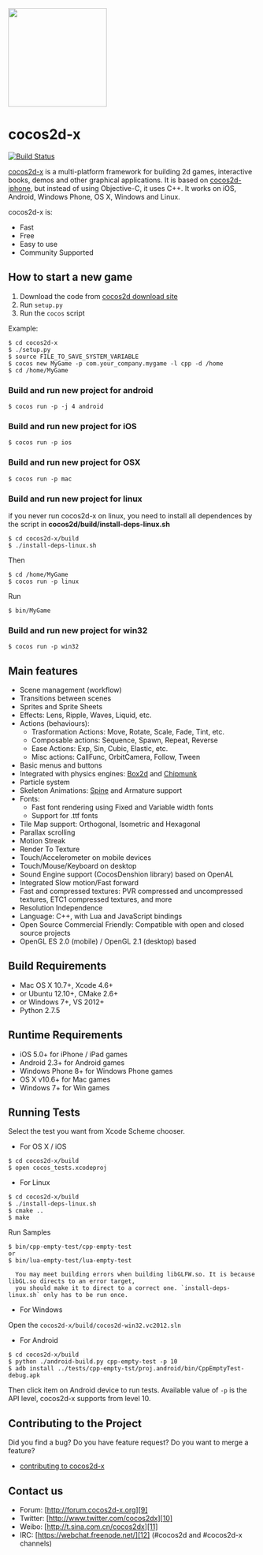 <img src="http://www.cocos2d-x.org/attachments/801/cocos2dx_portrait.png" width=200>


cocos2d-x
=========

[![Build Status](https://travis-ci.org/cocos2d/cocos2d-x.png?branch=master)](https://travis-ci.org/cocos2d/cocos2d-x)

[cocos2d-x][1] is a multi-platform framework for building 2d games, interactive books, demos and other graphical applications.
It is based on [cocos2d-iphone][2], but instead of using Objective-C, it uses C++.
It works on iOS, Android, Windows Phone, OS X, Windows and Linux.

cocos2d-x is:

  * Fast
  * Free
  * Easy to use
  * Community Supported



How to start a new game
-----------------------

1. Download the code from [cocos2d download site][4]
2. Run `setup.py`
3. Run the `cocos` script

Example:

    $ cd cocos2d-x
    $ ./setup.py
    $ source FILE_TO_SAVE_SYSTEM_VARIABLE
    $ cocos new MyGame -p com.your_company.mygame -l cpp -d /home
    $ cd /home/MyGame

### Build and run new project for android ###

    $ cocos run -p -j 4 android

### Build and run new project for iOS ###

    $ cocos run -p ios
    
### Build and run new project for OSX ###

    $ cocos run -p mac

### Build and run new project for linux ###

if you never run cocos2d-x on linux, you need to install all dependences by the
script in **cocos2d/build/install-deps-linux.sh**

    $ cd cocos2d-x/build
    $ ./install-deps-linux.sh

Then

    $ cd /home/MyGame
    $ cocos run -p linux
    
Run

    $ bin/MyGame

### Build and run new project for win32 ###

    $ cocos run -p win32


Main features
-------------
   * Scene management (workflow)
   * Transitions between scenes
   * Sprites and Sprite Sheets
   * Effects: Lens, Ripple, Waves, Liquid, etc.
   * Actions (behaviours):
     * Trasformation Actions: Move, Rotate, Scale, Fade, Tint, etc.
     * Composable actions: Sequence, Spawn, Repeat, Reverse
     * Ease Actions: Exp, Sin, Cubic, Elastic, etc.
     * Misc actions: CallFunc, OrbitCamera, Follow, Tween
   * Basic menus and buttons
   * Integrated with physics engines: [Box2d][5] and [Chipmunk][6]
   * Particle system
   * Skeleton Animations: [Spine][7] and Armature support
   * Fonts:
     * Fast font rendering using Fixed and Variable width fonts
     * Support for .ttf fonts
   * Tile Map support: Orthogonal, Isometric and Hexagonal
   * Parallax scrolling
   * Motion Streak
   * Render To Texture
   * Touch/Accelerometer on mobile devices
   * Touch/Mouse/Keyboard on desktop
   * Sound Engine support (CocosDenshion library) based on OpenAL
   * Integrated Slow motion/Fast forward
   * Fast and compressed textures: PVR compressed and uncompressed textures, ETC1 compressed textures, and more
   * Resolution Independence
   * Language: C++, with Lua and JavaScript bindings
   * Open Source Commercial Friendly: Compatible with open and closed source projects
   * OpenGL ES 2.0 (mobile) / OpenGL 2.1 (desktop) based

Build Requirements
------------------

* Mac OS X 10.7+, Xcode 4.6+
* or Ubuntu 12.10+, CMake 2.6+
* or Windows 7+, VS 2012+
* Python 2.7.5


Runtime Requirements
--------------------
  * iOS 5.0+ for iPhone / iPad games
  * Android 2.3+ for Android games
  * Windows Phone 8+ for Windows Phone games
  * OS X v10.6+ for Mac games
  * Windows 7+ for Win games


Running Tests
--------------------

Select the test you want from Xcode Scheme chooser.

* For OS X / iOS

```
$ cd cocos2d-x/build
$ open cocos_tests.xcodeproj
```

* For Linux

```
$ cd cocos2d-x/build
$ ./install-deps-linux.sh
$ cmake ..
$ make
```

Run Samples

```
$ bin/cpp-empty-test/cpp-empty-test
or
$ bin/lua-empty-test/lua-empty-test
```

      You may meet building errors when building libGLFW.so. It is because libGL.so directs to an error target,
      you should make it to direct to a correct one. `install-deps-linux.sh` only has to be run once.

* For Windows

Open the `cocos2d-x/build/cocos2d-win32.vc2012.sln`

* For Android

```
$ cd cocos2d-x/build
$ python ./android-build.py cpp-empty-test -p 10
$ adb install ../tests/cpp-empty-tst/proj.android/bin/CppEmptyTest-debug.apk
```

Then click item on Android device to run tests. Available value of `-p` is the API level, cocos2d-x supports from level 10.


Contributing to the Project
--------------------------------

Did you find a bug? Do you have feature request? Do you want to merge a feature?

  * [contributing to cocos2d-x][8]


Contact us
----------

   * Forum: [http://forum.cocos2d-x.org][9]
   * Twitter: [http://www.twitter.com/cocos2dx][10]
   * Weibo: [http://t.sina.com.cn/cocos2dx][11]
   * IRC: [https://webchat.freenode.net/][12] (#cocos2d and #cocos2d-x channels)

[1]: http://www.cocos2d-x.org "cocos2d-x"
[2]: http://www.cocos2d-iphone.org "cocos2d for iPhone"
[3]: http://www.cocos2d-x.org/projects/cocos2d-x/wiki/Download
[4]: http://www.cocos2d-x.org/download/version#Cocos2d-x
[5]: http://www.box2d.org "Box2D"
[6]: http://www.chipmunk-physics.net "Chipmunk2D"
[7]: http://esotericsoftware.com/ "http://esotericsoftware.com/"
[8]: http://www.cocos2d-x.org/projects/cocos2d-x/wiki/Contribution
[9]: http://forum.cocos2d-x.org "http://forum.cocos2d-x.org"
[10]: http://www.twitter.com/cocos2dx "http://www.twitter.com/cocos2dx"
[11]: http://t.sina.com.cn/cocos2dx "http://t.sina.com.cn/cocos2dx"
[12]: https://webchat.freenode.net/ "https://webchat.freenode.net/"
